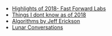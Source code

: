 - [Highlights of 2018- Fast Forward Labs](https://blog.fastforwardlabs.com/2018/12/18/highlights-2018.html)
- [Things I dont know as of 2018](https://overreacted.io/things-i-dont-know-as-of-2018/)
- [Algorithms by Jeff Erickson](http://jeffe.cs.illinois.edu/teaching/algorithms/#book)
- [Lunar Conversations](https://www.c82.net/work/?id=368)
